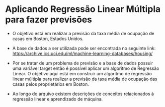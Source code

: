 # Aplicando Regressão Linear Múltipla para fazer previsões

* O objetivo está em realizar a previsão da taxa média de ocupação de casas em Boston, Estados Unidos.

* A base de dados a ser utilizada pode ser encontrada no seguinte link: https://archive.ics.uci.edu/ml/machine-learning-databases/housing/

* Por se tratar de um problema de previsão e a base de dados possuir uma variável target então é possível aplicar um algoritmo de Regressão Linear. O objetivo aqui está em construir um algoritmo de regressão linear múltipla para realizar a previsão da taxa média de ocupação das casas pelos proprietários em Boston.

* Ao longo do arquivo existem descrições de conceitos relacionados à regressão linear e aprendizado de máquina. 

